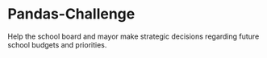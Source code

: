 # Pandas-Challenge
 Help the school board and mayor make strategic decisions regarding future school budgets and priorities.
